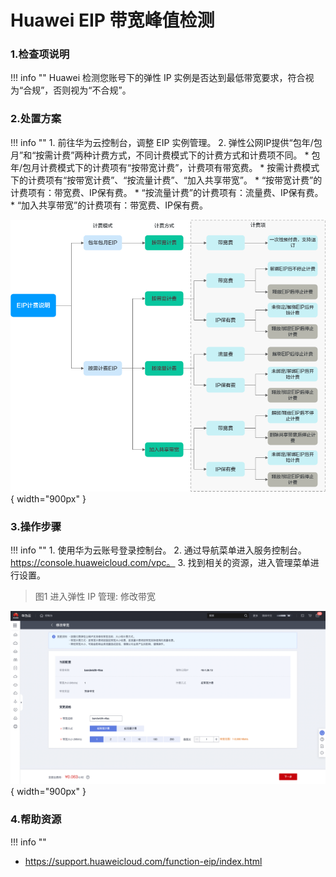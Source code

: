 # Huawei EIP 带宽峰值检测

### 1.检查项说明
!!! info ""
Huawei 检测您账号下的弹性 IP 实例是否达到最低带宽要求，符合视为“合规”，否则视为“不合规”。

### 2.处置方案
!!! info ""
    1. 前往华为云控制台，调整 EIP 实例管理。
    2. 弹性公网IP提供“包年/包月”和“按需计费”两种计费方式，不同计费模式下的计费方式和计费项不同。
        * 包年/包月计费模式下的计费项有“按带宽计费”，计费项有带宽费。
        * 按需计费模式下的计费项有“按带宽计费”、“按流量计费”、“加入共享带宽”。
            * “按带宽计费”的计费项有：带宽费、IP保有费。
            * “按流量计费”的计费项有：流量费、IP保有费。
            * “加入共享带宽”的计费项有：带宽费、IP保有费。

![处置方案](../../img/suggest/huawei/eip/img.png){ width="900px" }

### 3.操作步骤
!!! info ""
    1. 使用华为云账号登录控制台。
    2. 通过导航菜单进入服务控制台。https://console.huaweicloud.com/vpc。
    3. 找到相关的资源，进入管理菜单进行设置。

> 图1 进入弹性 IP 管理: 修改带宽

![处置方案](../../img/suggest/huawei/eip/img_1.png){ width="900px" }

### 4.帮助资源
!!! info ""
- https://support.huaweicloud.com/function-eip/index.html
